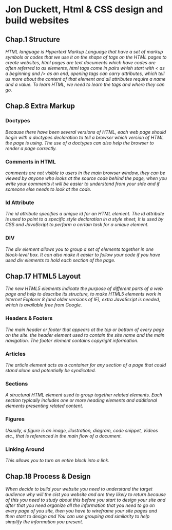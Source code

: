 # Jon Duckett, Html & CSS design and build websites

## Chap.1 Structure
*HTML language is Hypertext Markup Language that have a set of markup symbols or 
codes that we use it on the shape of tags on the HTML pages to create websites,
html pages are text documents which have codes are often referred to as elements,
html tags come in pairs whish start with < as a beginning and /> as an end,
opening tags can carry attributes, which tell us more about the content of that element and all 
attributes require a name and a value.
To learn HTML, we need to learn the tags and where they can go.*
## Chap.8 Extra Markup
### **Doctypes**
*Because there have been several versions of HTML, each web page should begin with a doctypes declaration to tell a browser which version of HTML the page is using. The use of a doctypes can also help the browser to render a page correctly.*
### **Comments in HTML**
*comments are not visible to users in the main browser window, they can be viewed by anyone who looks at the source code behind the page, when you write your comments it will be easier to understand from your side and if someone else needs to look at the code.*
### **Id Attribute**
*The id attribute specifies a unique id for an HTML element. The id attribute is used to point to a specific style declaration in a style sheet, It is used by CSS and JavaScript to perform a certain task for a unique element.*
### **DIV** 

*The div element allows you to group a set of elements together in one block-level box. It can also make it easier to follow your code if you have used div elements to hold each section of the page.*

## Chap.17 HTML5 Layout
*The new HTML5 elements indicate the purpose of different parts of a web page and help to describe its structure, to make HTML5 elements work in Internet Explorer 8 (and older versions of IE), extra JavaScript is needed, which is available free from Google.*
### **Headers & Footers**
*The main header or footer that appears at the top or bottom of every page on the site.
the header element used to contain the site name and the main navigation. The footer element contains copyright information.*

### **Articles**
*The article element acts as a container for any section of a page that could stand alone and potentially be syndicated.*
### **Sections**
*A structural HTML element used to group together related elements. Each section typically includes one or more heading elements and additional elements presenting related content.*
### **Figures**
*Usually, a figure is an image, illustration, diagram, code snippet, Videos etc., that is referenced in the main flow of a document.*
### **Linking Around**
*This allows you to turn an entire block into a link.*
## Chap.18 Process & Design
*When decide to build your website you need to understand the target audience why will the cist you website and are they likely to return because of this you need to study about this before you start to design your site and after that you need organize all the information that you need to go on every page of you site, then you have to wireframe your site pages and then start to design and You can use grouping and similarity to help simplify the information you present.*